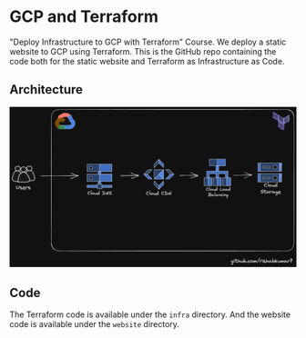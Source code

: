 # GCP and Terraform

"Deploy Infrastructure to GCP with Terraform" Course. We deploy a static website to GCP using Terraform. This is the GitHub repo containing the code both for the static website and Terraform as Infrastructure as Code.


## Architecture

![GCP with Terraform](assets/GCP-Terraform.png)

## Code

The Terraform code is available under the `infra` directory. And the website code is available under the `website` directory.
